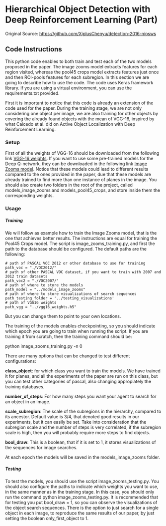 # Hierarchical Object Detection with Deep Reinforcement Learning (Part)
Original Source: https://github.com/XiplusChenyu/detection-2016-nipsws

## Code Instructions

This python code enables to both train and test each of the two models proposed in the paper. The image zooms model extracts features for each region visited, whereas the pool45 crops model extracts features just once and then ROI-pools features for each subregion. In this section we are going to describe how to use the code. The code uses Keras framework library. If you are using a virtual environment, you can use the requirements.txt provided.


First it is important to notice that this code is already an extension of the code used for the paper. During the training stage, we are not only considering one object per image, we are also training for other objects by covering the already found objects with the mean of VGG-16, inspired by what Caicedo et al. did on Active Object Localization with Deep Reinforcement Learning.

### Setup

First of all the weights of VGG-16 should be downloaded from the following link [VGG-16 weights]. If you want to use some pre-trained models for the Deep Q-network, they can be downloaded in the following link [Image Zooms model]. Notice that these models could lead to different results compared to the ones provided in the paper, due that these models are already trained to find more than one instance of planes in the image. You should also create two folders in the root of the project, called models_image_zooms and models_pool45_crops, and store inside them the corresponding weights.


[VGG-16 weights]: http://imatge.upc.edu/web/sites/default/files/projects/deeplearning/public/detection-2016-nipsws/vgg16_weights.h5
[Image Zooms model]: http://imatge.upc.edu/web/sites/default/files/projects/deeplearning/public/detection-2016-nipsws/model_image_zooms_2


### Usage

##### Training

We will follow as example how to train the Image Zooms model, that is the one that achieves better results. The instructions are equal for training the Pool45 Crops model. The script is image_zooms_training.py, and first the path to the database should be configured. The default paths are the following:

    # path of PASCAL VOC 2012 or other database to use for training
    path_voc = "./VOC2012/"
    # path of other PASCAL VOC dataset, if you want to train with 2007 and 2012 train datasets
    path_voc2 = "./VOC2007/"
    # path of where to store the models
    path_model = "../models_image_zooms"
    # path of where to store visualizations of search sequences
    path_testing_folder = '../testing_visualizations'
    # path of VGG16 weights
    path_vgg = "../vgg16_weights.h5"

But you can change them to point to your own locations.

The training of the models enables checkpointing, so you should indicate which epoch you are going to train when running the script. If you are training it from scratch, then the training command should be:

python image_zooms_training.py -n 0

There are many options that can be changed to test different configurations:

**class_object**: for which class you want to train the models. We have trained it for planes, and all the experiments of the paper are run on this class, but you can test other categories of pascal, also changing appropiately the training databases.

**number_of_steps**: For how many steps you want your agent to search for an object in an image.

**scale_subregion**: The scale of the subregions in the hierarchy, compared to its ancestor. Default value is 3/4, that denoted good results in our experiments, but it can easily be set. Take into consideration that the subregion scale and the number of steps is very correlated, if the subregion scale is high, then you will probably require more steps to find objects.

**bool_draw**: This is a boolean, that if it is set to 1, it stores visualizations of the sequences for image searches.

At each epoch the models will be saved in the models_image_zooms folder.

##### Testing

To test the models, you should use the script image_zooms_testing.py. You should also configure the paths to indicate which weights you want to use, in the same manner as in the training stage. In this case, you should only run the command python image_zooms_testing.py. It is recommended that for testing you put bool_draw = 1, so you can observe the visualizations of the object search sequences. There is the option to just search for a single object in each image, to reproduce the same results of our paper, by just setting the boolean only_first_object to 1.
